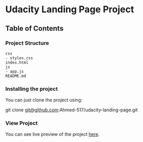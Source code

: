 # Udacity Landing Page Project

## Table of Contents

### Project Structure
```
css
- styles.css    
index.html
js
- app.js
README.md
```

### Installing the project
You can just clone the project using:

git clone git@github.com:Ahmed-517/udacity-landing-page.git

### View Project
You can see live preview of the project [here](https://ahmed-517.github.io/udacity-landing-page/).

